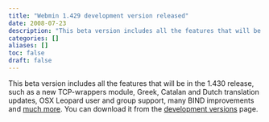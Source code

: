 ```yaml
---
title: "Webmin 1.429 development version released"
date: 2008-07-23
description: "This beta version includes all the features that will be in the 1.430 release, such as a new..."
categories: []
aliases: []
toc: false
draft: false
---
```

This beta version includes all the features that will be in the 1.430 release, such as a new TCP-wrappers module, Greek, Catalan and Dutch translation updates, OSX Leopard user and group support, many BIND improvements and [much more][1]. You can download it from the [development versions][2] page.

  [1]: changes-1.429.html
  [2]: devel.html
